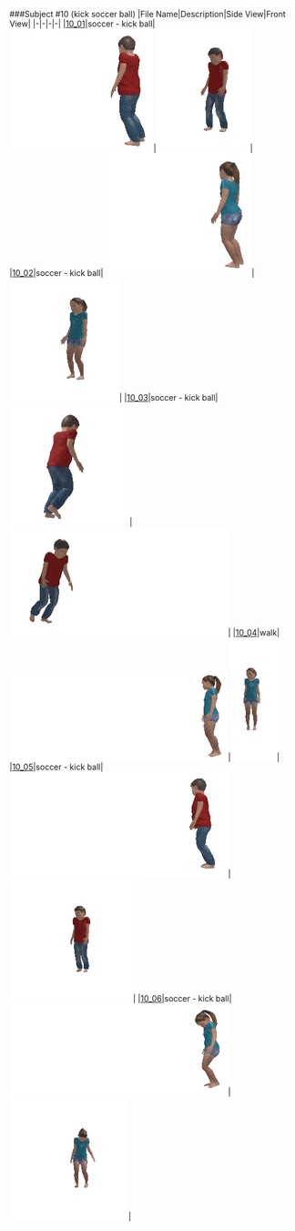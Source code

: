 ###Subject #10 (kick soccer ball)
|File Name|Description|Side View|Front View|
|-|-|-|-|
|[10_01](https://github.com/Shriinivas/cmubvh/raw/main/Sequence-010-014/10/Data/10_01.zip)|soccer - kick ball|<img src="https://github.com/Shriinivas/cmubvhgifs/blob/main/Sequence-010-014/10/10_01_0.gif"/>|<img src="https://github.com/Shriinivas/cmubvhgifs/blob/main/Sequence-010-014/10/10_01_1.gif"/>|
|[10_02](https://github.com/Shriinivas/cmubvh/raw/main/Sequence-010-014/10/Data/10_02.zip)|soccer - kick ball|<img src="https://github.com/Shriinivas/cmubvhgifs/blob/main/Sequence-010-014/10/10_02_0.gif"/>|<img src="https://github.com/Shriinivas/cmubvhgifs/blob/main/Sequence-010-014/10/10_02_1.gif"/>|
|[10_03](https://github.com/Shriinivas/cmubvh/raw/main/Sequence-010-014/10/Data/10_03.zip)|soccer - kick ball|<img src="https://github.com/Shriinivas/cmubvhgifs/blob/main/Sequence-010-014/10/10_03_0.gif"/>|<img src="https://github.com/Shriinivas/cmubvhgifs/blob/main/Sequence-010-014/10/10_03_1.gif"/>|
|[10_04](https://github.com/Shriinivas/cmubvh/raw/main/Sequence-010-014/10/Data/10_04.zip)|walk|<img src="https://github.com/Shriinivas/cmubvhgifs/blob/main/Sequence-010-014/10/10_04_0.gif"/>|<img src="https://github.com/Shriinivas/cmubvhgifs/blob/main/Sequence-010-014/10/10_04_1.gif"/>|
|[10_05](https://github.com/Shriinivas/cmubvh/raw/main/Sequence-010-014/10/Data/10_05.zip)|soccer - kick ball|<img src="https://github.com/Shriinivas/cmubvhgifs/blob/main/Sequence-010-014/10/10_05_0.gif"/>|<img src="https://github.com/Shriinivas/cmubvhgifs/blob/main/Sequence-010-014/10/10_05_1.gif"/>|
|[10_06](https://github.com/Shriinivas/cmubvh/raw/main/Sequence-010-014/10/Data/10_06.zip)|soccer - kick ball|<img src="https://github.com/Shriinivas/cmubvhgifs/blob/main/Sequence-010-014/10/10_06_0.gif"/>|<img src="https://github.com/Shriinivas/cmubvhgifs/blob/main/Sequence-010-014/10/10_06_1.gif"/>|
